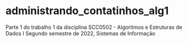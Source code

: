 # administrando_contatinhos_alg1
Parte 1 do trabalho 1 da disciplina SCC0502 - Algoritmos e Estruturas de Dados I 
Segundo semestre de 2022, Sistemas de Informação
